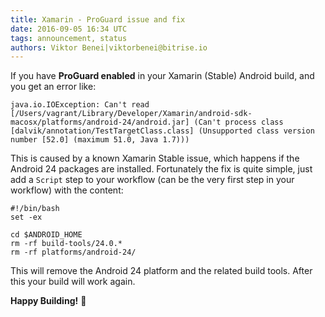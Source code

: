```yaml
---
title: Xamarin - ProGuard issue and fix
date: 2016-09-05 16:34 UTC
tags: announcement, status
authors: Viktor Benei|viktorbenei@bitrise.io
---
```


If you have __ProGuard enabled__ in your Xamarin (Stable) Android build,
and you get an error like:

<pre><code>java.io.IOException: Can't read [/Users/vagrant/Library/Developer/Xamarin/android-sdk-macosx/platforms/android-24/android.jar] (Can't process class [dalvik/annotation/TestTargetClass.class] (Unsupported class version number [52.0] (maximum 51.0, Java 1.7)))
</code></pre>

This is caused by a known Xamarin Stable issue, which happens if the Android 24 packages
are installed.
Fortunately the fix is quite simple, just add a `Script` step to your
workflow (can be the very first step in your workflow) with the content:

<pre><code>#!/bin/bash
set -ex

cd $ANDROID_HOME 
rm -rf build-tools/24.0.*
rm -rf platforms/android-24/
</code></pre>

This will remove the Android 24 platform and the related build tools.
After this your build will work again.

**Happy Building!** 🚀
